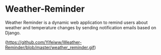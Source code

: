 # Weather-Reminder

Weather Reminder is a dynamic web application to remind users about weather and temperature changes by sending notification emails based on Django.

(https://github.com/Yifeiww/Weather-Reminder/blob/master/weather_reminder.gif)

